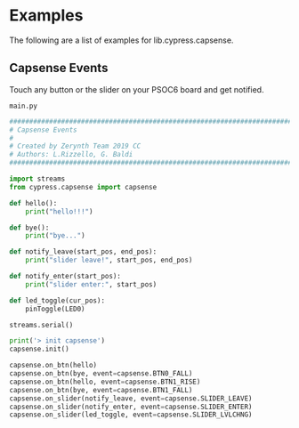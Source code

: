 # Examples

The following are a list of examples for lib.cypress.capsense.

## Capsense Events


Touch any button or the slider on your PSOC6 board and get notified.


```main.py```

```python
################################################################################
# Capsense Events
# 
# Created by Zerynth Team 2019 CC
# Authors: L.Rizzello, G. Baldi
################################################################################

import streams
from cypress.capsense import capsense

def hello():
    print("hello!!!")

def bye():
    print("bye...")

def notify_leave(start_pos, end_pos):
    print("slider leave!", start_pos, end_pos)

def notify_enter(start_pos):
    print("slider enter:", start_pos)

def led_toggle(cur_pos):
    pinToggle(LED0)

streams.serial()

print('> init capsense')
capsense.init()

capsense.on_btn(hello)
capsense.on_btn(bye, event=capsense.BTN0_FALL)
capsense.on_btn(hello, event=capsense.BTN1_RISE)
capsense.on_btn(bye, event=capsense.BTN1_FALL)
capsense.on_slider(notify_leave, event=capsense.SLIDER_LEAVE)
capsense.on_slider(notify_enter, event=capsense.SLIDER_ENTER)
capsense.on_slider(led_toggle, event=capsense.SLIDER_LVLCHNG)


```
<!--stackedit_data:
eyJoaXN0b3J5IjpbMTQxNDY0NTQxNV19
-->